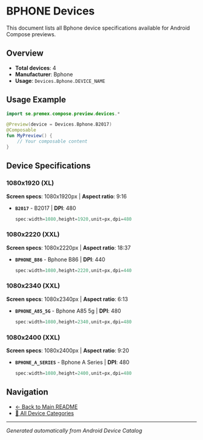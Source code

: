 # BPHONE Devices

This document lists all Bphone device specifications available for Android Compose previews.

## Overview

- **Total devices**: 4
- **Manufacturer**: Bphone
- **Usage**: `Devices.Bphone.DEVICE_NAME`

## Usage Example

```kotlin
import se.premex.compose.preview.devices.*

@Preview(device = Devices.Bphone.B2017)
@Composable
fun MyPreview() {
    // Your composable content
}
```

## Device Specifications

### 1080x1920 (XL)

**Screen specs**: 1080x1920px | **Aspect ratio**: 9:16

- **`B2017`** - B2017 | **DPI**: 480
  ```kotlin
  spec:width=1080,height=1920,unit=px,dpi=480
  ```

### 1080x2220 (XXL)

**Screen specs**: 1080x2220px | **Aspect ratio**: 18:37

- **`BPHONE_B86`** - Bphone B86 | **DPI**: 440
  ```kotlin
  spec:width=1080,height=2220,unit=px,dpi=440
  ```

### 1080x2340 (XXL)

**Screen specs**: 1080x2340px | **Aspect ratio**: 6:13

- **`BPHONE_A85_5G`** - Bphone A85 5g | **DPI**: 480
  ```kotlin
  spec:width=1080,height=2340,unit=px,dpi=480
  ```

### 1080x2400 (XXL)

**Screen specs**: 1080x2400px | **Aspect ratio**: 9:20

- **`BPHONE_A_SERIES`** - Bphone A Series | **DPI**: 480
  ```kotlin
  spec:width=1080,height=2400,unit=px,dpi=480
  ```

## Navigation

- [← Back to Main README](../../README.md)
- [📱 All Device Categories](../README.md)

---
*Generated automatically from Android Device Catalog*
